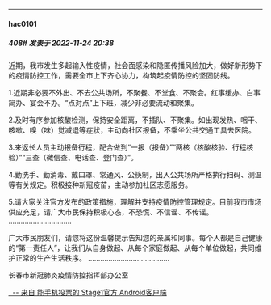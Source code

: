 

*****

####  hac0101  
##### 408#       发表于 2022-11-24 20:38

近期，我市发生多起输入性疫情，社会面感染和隐匿传播风险加大，做好新形势下的疫情防控工作，需要全市上下齐心协力，构筑起疫情防控的坚固防线。

1.近期非必要不外出、不去公共场所，不聚餐、不堂食、不聚会。红事缓办、白事简办、宴会不办。“点对点”上下班，减少非必要流动和聚集。

2.及时有序参加核酸检测，保持安全距离，不插队、不聚集。如出现发热、咽干、咳嗽、嗅（味）觉减退等症状，主动向社区报备，不乘坐公共交通工具去医院。

3.来返长人员主动报备行程，配合做到“一报（报备）”“两核（核酸核验、行程核验）”“三查（微信查、电话查、登门查）”。

4.勤洗手、勤消毒、戴口罩、常通风、公筷制，出入公共场所严格执行扫码、测温等有关规定。积极接种新冠疫苗，主动参加社区志愿服务。

5.请大家关注官方发布的政策措施，理解并支持疫情防控管理规定。目前我市市场供应充足，请广大市民保持积极心态，不恐慌、不信谣、不传谣。
...............................

广大市民朋友们，请您将这份温馨提示告知您的亲属和同事。每个人都是自己健康的“第一责任人”，让我们从自身做起、从每个家庭做起、从每个单位做起，共同维护正常的生产生活秩序。
........................................

长春市新冠肺炎疫情防控指挥部办公室

[  -- 来自 能手机投票的 Stage1官方 Android客户端](https://www.coolapk.com/apk/140634)

